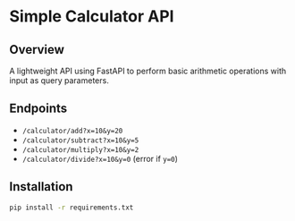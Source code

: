 # Simple Calculator API

## Overview
A lightweight API using FastAPI to perform basic arithmetic operations with input as query parameters.

## Endpoints
- `/calculator/add?x=10&y=20`
- `/calculator/subtract?x=10&y=5`
- `/calculator/multiply?x=10&y=2`
- `/calculator/divide?x=10&y=0` (error if `y=0`)

## Installation
```bash
pip install -r requirements.txt
